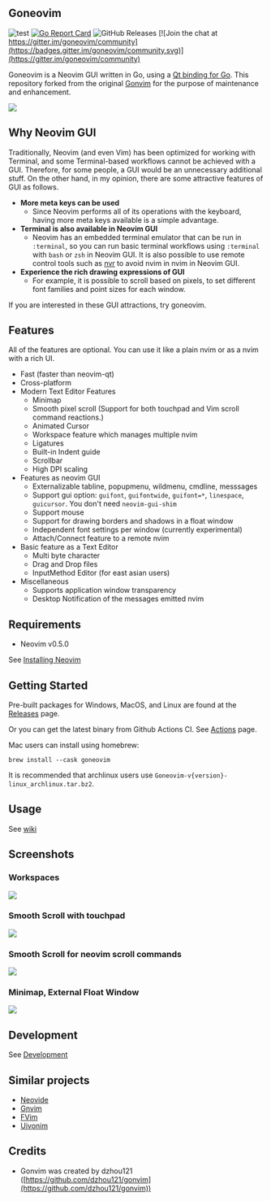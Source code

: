 Goneovim
---

![test](https://github.com/akiyosi/goneovim/workflows/test/badge.svg)
[![Go Report Card](https://goreportcard.com/badge/github.com/akiyosi/goneovim)](https://goreportcard.com/report/github.com/akiyosi/goneovim)
![GitHub Releases](https://img.shields.io/github/downloads/akiyosi/goneovim/v0.4.13/total)
[![Join the chat at https://gitter.im/goneovim/community](https://badges.gitter.im/goneovim/community.svg)](https://gitter.im/goneovim/community)

Goneovim is a Neovim GUI written in Go, using a [Qt binding for Go](https://github.com/therecipe/qt).
This repository forked from the original [Gonvim](https://github.com/dzhou121/gonvim) for the purpose of maintenance and enhancement.

![](https://raw.githubusercontent.com/wiki/akiyosi/goneovim/screenshots/goneovim.png)


## Why Neovim GUI

Traditionally, Neovim (and even Vim) has been optimized for working with Terminal, and some Terminal-based workflows cannot be achieved with a GUI. 
Therefore, for some people, a GUI would be an unnecessary additional stuff. 
On the other hand, in my opinion, there are some attractive features of GUI as follows.

* **More meta keys can be used**
  * Since Neovim performs all of its operations with the keyboard, having more meta keys available is a simple advantage.
* **Terminal is also available in Neovim GUI**
  * Neovim has an embedded terminal emulator that can be run in `:terminal`, so you can run basic terminal workflows using `:terminal` with `bash` or `zsh` in Neovim GUI. It is also possible to use remote control tools such as [nvr](https://github.com/mhinz/neovim-remote) to avoid nvim in nvim in Neovim GUI.
* **Experience the rich drawing expressions of GUI**
  * For example, it is possible to scroll based on pixels, to set different font families and point sizes for each window.

If you are interested in these GUI attractions, try goneovim.


## Features

All of the features are optional. You can use it like a plain nvim or as a nvim with a rich UI.

- Fast (faster than neovim-qt)
- Cross-platform
- Modern Text Editor Features
  - Minimap
  - Smooth pixel scroll (Support for both touchpad and Vim scroll command reactions.)
  - Animated Cursor
  - Workspace feature which manages multiple nvim
  - Ligatures
  - Built-in Indent guide
  - Scrollbar
  - High DPI scaling
- Features as neovim GUI
  - Externalizable tabline, popupmenu, wildmenu, cmdline, messsages
  - Support gui option: `guifont`, `guifontwide`, `guifont=*`, `linespace`, `guicursor`. You don't need `neovim-gui-shim`
  - Support mouse
  - Support for drawing borders and shadows in a float window
  - Independent font settings per window (currently experimental)
  - Attach/Connect feature to a remote nvim
- Basic feature as a Text Editor
  - Multi byte character
  - Drag and Drop files
  - InputMethod Editor (for east asian users)
- Miscellaneous
  - Supports application window transparency
  - Desktop Notification of the messages emitted nvim


## Requirements
* Neovim v0.5.0

See [Installing Neovim](https://github.com/neovim/neovim/wiki/Installing-Neovim)


## Getting Started
Pre-built packages for Windows, MacOS, and Linux are found at the [Releases](https://github.com/akiyosi/goneovim/releases) page.

Or you can get the latest binary from Github Actions CI. See [Actions](https://github.com/akiyosi/goneovim/actions) page.

Mac users can install using homebrew:

`brew install --cask goneovim`

It is recommended that archlinux users use `Goneovim-v{version}-linux_archlinux.tar.bz2`.

## Usage

See [wiki](https://github.com/akiyosi/goneovim/wiki/Usage)

## Screenshots

### Workspaces
![](https://raw.githubusercontent.com/wiki/akiyosi/goneovim/screenshots/v0.4.10-workspaces.gif)

### Smooth Scroll with touchpad
![](https://raw.githubusercontent.com/wiki/akiyosi/goneovim/screenshots/v0.4.10-smoothscroll-1.gif)

### Smooth Scroll for neovim scroll commands
![](https://raw.githubusercontent.com/wiki/akiyosi/goneovim/screenshots/v0.4.10-smoothscroll-2.gif)

### Minimap, External Float Window
![](https://raw.githubusercontent.com/wiki/akiyosi/goneovim/screenshots/v0.4.10-top.png)


## Development

See [Development](https://github.com/akiyosi/goneovim/blob/master/Development.md)



## Similar projects

* [Neovide](https://github.com/Kethku/neovide)
* [Gnvim](https://github.com/vhakulinen/gnvim)
* [FVim](https://github.com/yatli/fvim)
* [Uivonim](https://github.com/smolck/uivonim)

## Credits

* Gonvim was created by dzhou121 ([https://github.com/dzhou121/gonvim](https://github.com/dzhou121/gonvim))


